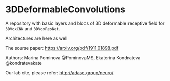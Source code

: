 # 3DDeformableConvolutions
A repository with basic layers and blocs of 3D deformable receptive field for `3DVoxCNN` and `3DVoxResNet`.

Architectures are here as well

The sourse paper: https://arxiv.org/pdf/1911.01898.pdf

Authors: Marina Pominova @PominovaMS, Ekaterina Kondrateva @kondratevakate


Our lab cite, please refer: http://adase.group/neuro/
